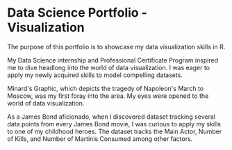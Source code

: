 # Data Science Portfolio - Visualization
The purpose of this portfolio is to showcase my data visualization skills in R.

My Data Science internship and Professional Certificate Program inspired me to dive headlong into the world of data visualization. I was eager to apply my newly acquired skills to model compelling datasets.

Minard's Graphic, which depicts the tragedy of Napoleon's March to Moscow, was my first foray into the area. My eyes were opened to the world of data visualization.

As a James Bond aficionado, when I discovered dataset tracking several data points from every James Bond movie, I was curious to apply my skills to one of my childhood heroes. The dataset tracks the Main Actor, Number of Kills, and Number of Martinis Consumed among other factors.

